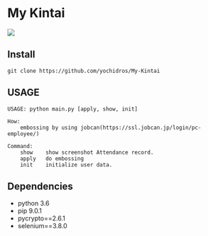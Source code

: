 # My Kintai 
![](https://s3-ap-northeast-1.amazonaws.com/projecthuffmancode/images/yochidros-embossing.png)

## Install
` git clone https://github.com/yochidros/My-Kintai `

## USAGE
```
USAGE: python main.py [apply, show, init]

How:
    embossing by using jobcan(https://ssl.jobcan.jp/login/pc-employee/)

Command:
    show    show screenshot Attendance record.
    apply   do embossing
    init    initialize user data.
```
## Dependencies
 - python 3.6
 - pip 9.0.1
  - pycrypto==2.6.1
  - selenium==3.8.0
